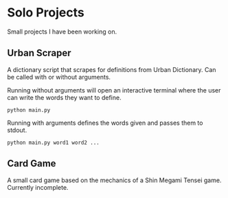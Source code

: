 # Solo Projects
Small projects I have been working on.

## Urban Scraper
A dictionary script that scrapes for definitions from Urban Dictionary. Can be called with or without arguments.

Running without arguments will open an interactive terminal where the user can write the words they want to define.

`python main.py`

Running with arguments defines the words given and passes them to stdout.

`python main.py word1 word2 ...`


## Card Game
A small card game based on the mechanics of a Shin Megami Tensei game. Currently incomplete.
